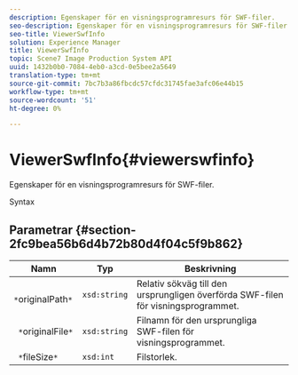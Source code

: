```yaml
---
description: Egenskaper för en visningsprogramresurs för SWF-filer.
seo-description: Egenskaper för en visningsprogramresurs för SWF-filer.
seo-title: ViewerSwfInfo
solution: Experience Manager
title: ViewerSwfInfo
topic: Scene7 Image Production System API
uuid: 1432b0b0-7084-4eb0-a3cd-0e5bee2a5649
translation-type: tm+mt
source-git-commit: 7bc7b3a86fbcdc57cfdc31745fae3afc06e44b15
workflow-type: tm+mt
source-wordcount: '51'
ht-degree: 0%

---
```



# ViewerSwfInfo{#viewerswfinfo}

Egenskaper för en visningsprogramresurs för SWF-filer.

Syntax

## Parametrar {#section-2fc9bea56b6d4b72b80d4f04c5f9b862}

| Namn | Typ | Beskrivning |
|---|---|---|
| ` *`originalPath`*` | `xsd:string` | Relativ sökväg till den ursprungligen överförda SWF-filen för visningsprogrammet. |
| ` *`originalFile`*` | `xsd:string` | Filnamn för den ursprungliga SWF-filen för visningsprogrammet. |
| ` *`fileSize`*` | `xsd:int` | Filstorlek. |

